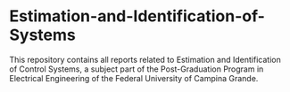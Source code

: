 # Estimation-and-Identification-of-Systems

This repository contains all reports related to Estimation and Identification of Control Systems, a subject part of the Post-Graduation Program in Electrical Engineering of
 the Federal University of Campina Grande.